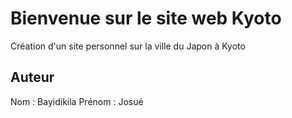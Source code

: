 # Bienvenue sur le site web Kyoto

Création d'un site personnel sur la ville du Japon à Kyoto

## Auteur

Nom : Bayidikila
Prénom : Josué
